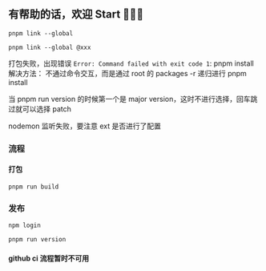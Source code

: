 ## 有帮助的话，欢迎 Start 👏👏👏

`pnpm link --global`

`pnpm link --global @xxx`

打包失败，出现错误 `Error: Command failed with exit code 1`: pnpm install
解决方法： 不通过命令交互，而是通过 root 的 packages -r 递归进行 pnpm install

当 pnpm run version 的时候第一个是 major version，这时不进行选择，回车跳过就可以选择 patch

nodemon 监听失败，要注意 ext 是否进行了配置

### 流程

#### 打包

`pnpm run build`

### 发布

`npm login`

`pnpm run version`

#### github ci 流程暂时不可用
